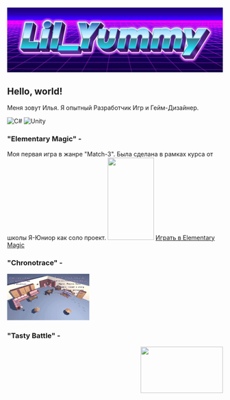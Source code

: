 ![Header](https://github.com/lilYummy228/lilYummy228/blob/main/Assets/Title.jpg)

<h2> Hello, world! </h2>
Меня зовут Илья. Я опытный Разработчик Игр и Гейм-Дизайнер.

<img src="https://cdn.jsdelivr.net/gh/devicons/devicon/icons/csharp/csharp-original.svg" width="50" alt="C#"> <img src="https://cdn.jsdelivr.net/gh/devicons/devicon/icons/unity/unity-original.svg" width="50" alt="Unity">

<p>

  <h3> "Elementary Magic" - </h3>
  Моя первая игра в жанре "Match-3". Была сделана в рамках курса от школы Я-Юниор как соло проект. 
<align="right"> <alt="GIF"> <img src="https://github.com/lilYummy228/lilYummy228/blob/main/Assets/ElementaryMagic.gif" width="108px" height="192px">

<a href="https://yandex.ru/games/app/396555?lang=ru" class="link-button" target="_blank" rel="noopener noreferrer">
    Играть в Elementary Magic
</a>				

</p>

<h3> "Chronotrace" - </h3>
  <p align="left"> <alt="GIF"> <img src="https://github.com/lilYummy228/lilYummy228/blob/main/Assets/Chronotrace.gif" width="192px" height="108px"> </p>

<h3> "Tasty Battle" - </h3>
  <p align="right">  <alt="GIF"> <img src="https://github.com/lilYummy228/lilYummy228/blob/main/Assets/TastyBattle.gif" width="192px" height="108px"> </p>